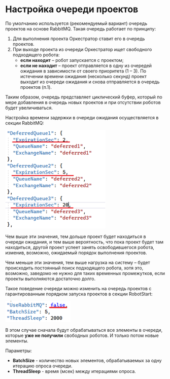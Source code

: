 # Настройка очереди проектов
По умолчанию используется (рекомендуемый вариант) очередь проектов на основе RabbitMQ. Такая очередь работает по принципу:
1.	Для выполнения проекта Оркестратор ставит его в очередь проектов.
2.	При выходе проекта из очереди Оркестратор ищет свободного подходящего робота:
    * **если находит** – робот запускается с проектом;
    * **если не находит** – проект отправляется в одну из очередей ожидания в зависимости от своего приоритета (1 – 3). По истечении времени ожидания (несколько секунд) проект выходит из очереди ожидания и снова отправляется в очередь проектов (п.1).

Таким образом, очередь представляет циклический буфер, который по мере добавления в очередь новых проектов и при отсутствии роботов будет увеличиваться.

Настройка времени задержки в очереди ожидания осуществляется в секции RabbitMQ:

![](<../../../.gitbook/assets/config-project-queue-1.png>)  

Чем выше эти значения, тем дольше проект будет находиться в очереди ожидания, и тем выше вероятность, что пока проект будет там находиться, другой проект успеет занять освободившегося робота, изменив, возможно, ожидаемый порядок выполнения проектов.

Чем меньше эти значения, тем выше нагрузка на систему – будет происходить постоянный поиск подходящего робота, хотя это, возможно, заведомо не нужно для таких временных промежутков, если проекты выполняются достаточно долго.

Такое поведение очереди можно изменить на очередь проектов с гарантированным порядком запуска проектов в секции RobotStart: 

![](<../../../.gitbook/assets/config-project-queue-2.png>)       

В этом случае сначала будут обрабатываться все элементы в очереди, которые **уже не получили** свободных роботов. И только потом новые элементы. 

Параметры:
* **BatchSize** - количество новых элементов, обрабатываемых за одну итерацию опроса очереди.
* **ThreadSleep** - время (мсек) между итерациями опроса.
